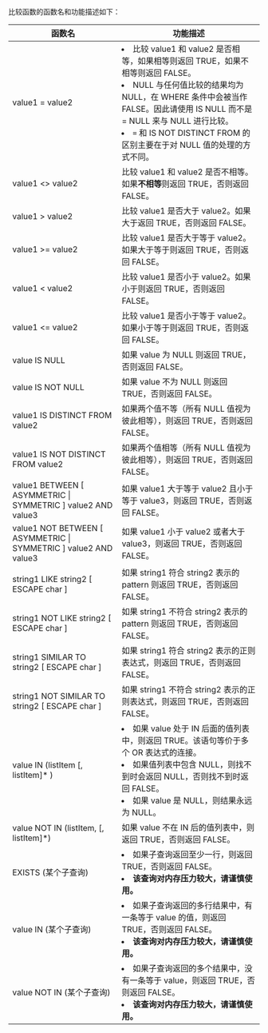 比较函数的函数名和功能描述如下：

<table>
<thead>
<tr>
<th>函数名</th>
<th>功能描述</th>
</tr>
</thead>
<tbody><tr>
<td>value1 = value2</td>
<td><li>比较 value1 和 value2 是否相等，如果相等则返回 TRUE，如果不相等则返回 FALSE。</li><li>NULL 与任何值比较的结果均为 NULL，在 WHERE 条件中会被当作 FALSE。因此请使用 IS NULL 而不是 = NULL 来与 NULL 进行比较。</li><li><code>=</code> 和 IS NOT DISTINCT FROM 的区别主要在于对 NULL 值的处理的方式不同。</li></td>
</tr>
<tr>
<td>value1 &lt;&gt; value2</td>
<td>比较 value1 和 value2 是否不相等。如果<strong>不相等</strong>则返回 TRUE，否则返回 FALSE。</td>
</tr>
<tr>
<td>value1 &gt; value2</td>
<td>比较 value1 是否大于 value2。如果大于返回 TRUE，否则返回 FALSE。</td>
</tr>
<tr>
<td>value1 &gt;= value2</td>
<td>比较 value1 是否大于等于 value2。如果大于等于则返回 TRUE，否则返回 FALSE。</td>
</tr>
<tr>
<td>value1 &lt; value2</td>
<td>比较 value1 是否小于 value2。如果小于则返回 TRUE，否则返回 FALSE。</td>
</tr>
<tr>
<td>value1 &lt;= value2</td>
<td>比较 value1 是否小于等于 value2。如果小于等于则返回 TRUE，否则返回 FALSE。</td>
</tr>
<tr>
<td>value IS NULL</td>
<td>如果 value 为 NULL 则返回 TRUE，否则返回 FALSE。</td>
</tr>
<tr>
<td>value IS NOT NULL</td>
<td>如果 value 不为 NULL 则返回 TRUE，否则返回 FALSE。</td>
</tr>
<tr>
<td>value1 IS DISTINCT FROM value2</td>
<td>如果两个值不等（所有 NULL 值视为彼此相等），则返回 TRUE，否则返回 FALSE。</td>
</tr>
<tr>
<td>value1 IS NOT DISTINCT FROM value2</td>
<td>如果两个值相等（所有 NULL 值视为彼此相等），则返回 TRUE，否则返回 FALSE。</td>
</tr>
<tr>
<td>value1 BETWEEN [ ASYMMETRIC | SYMMETRIC ] value2 AND value3</td>
<td>如果 value1 大于等于 value2 且小于等于 value3，则返回 TRUE，否则返回 FALSE。</td>
</tr>
<tr>
<td>value1 NOT BETWEEN [ ASYMMETRIC | SYMMETRIC ] value2 AND value3</td>
<td>如果 value1 小于 value2 或者大于 value3，则返回 TRUE，否则返回 FALSE。</td>
</tr>
<tr>
<td>string1 LIKE string2 [ ESCAPE char ]</td>
<td>如果 string1 符合 string2 表示的 pattern 则返回 TRUE，否则返回 FALSE。</td>
</tr>
<tr>
<td>string1 NOT LIKE string2 [ ESCAPE char ]</td>
<td>如果 string1 不符合 string2 表示的 pattern 则返回 TRUE，否则返回 FALSE。</td>
</tr>
<tr>
<td>string1 SIMILAR TO string2 [ ESCAPE char ]</td>
<td>如果 string1 符合 string2 表示的正则表达式，则返回 TRUE，否则返回 FALSE。</td>
</tr>
<tr>
<td>string1 NOT SIMILAR TO string2 [ ESCAPE char ]</td>
<td>如果 string1 不符合 string2 表示的正则表达式，则返回 TRUE，否则返回 FALSE。</td>
</tr>
<tr>
<td>value IN (listItem [, listItem]* )</td>
<td><li>如果 value 处于 IN 后面的值列表中，则返回 TRUE。该语句等价于多个 OR 表达式的连接。</li><li>如果值列表中包含 NULL，则找不到时会返回 NULL，否则找不到时返回 FALSE。</li><li>如果 value 是 NULL，则结果永远为 NULL。</li></td>
</tr>
<tr>
<td>value NOT IN (listItem, [, listItem]*)</td>
<td>如果 value 不在 IN 后的值列表中，则返回 TRUE，否则返回 FALSE。</td>
</tr>
<tr>
<td>EXISTS (某个子查询)</td>
<td><li>如果子查询返回至少一行，则返回 TRUE，否则返回 FALSE。</li><li><strong>该查询对内存压力较大，请谨慎使用。</strong></li></td>
</tr>
<tr>
<td>value IN (某个子查询)</td>
<td><li>如果子查询返回的多行结果中，有一条等于 value 的值，则返回 TRUE，否则返回 FALSE。</li><li><strong>该查询对内存压力较大，请谨慎使用。</strong></li></td>
</tr>
<tr>
<td>value NOT IN (某个子查询)</td>
<td><li>如果子查询返回的多个结果中，没有一条等于 value，则返回 TRUE，否则返回 FALSE。</li><li><strong>该查询对内存压力较大，请谨慎使用。</strong></li></td>
</tr>
</tbody></table>
